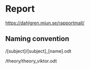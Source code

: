# Report
https://dahlgren.miun.se/rapportmall/

## Naming convention
/[subject]/[subject]_[name].odt

/theory/theory_viktor.odt
